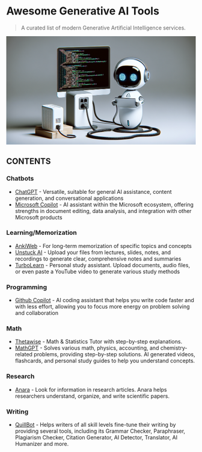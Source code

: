 # Awesome Generative AI Tools
> A curated list of modern Generative Artificial Intelligence services.

![Image Alt](https://github.com/oliviafjardine/AI-Resources/blob/e21349ca66d891c9a6c3dbe67e9aec0648781ec1/image)

## CONTENTS

### Chatbots
- [ChatGPT](https://chatgpt.com) - Versatile, suitable for general AI assistance, content generation, and conversational applications
- [Microsoft Copilot](https://copilot.microsoft.com/chats/enVo9aEh4ijrQ5NwScHaV) - AI assistant within the Microsoft ecosystem, offering strengths in document editing, data analysis, and integration with other Microsoft products
### Learning/Memorization
- [AnkiWeb](https://apps.ankiweb.net/) - For long-term memorization of specific topics and concepts
- [Unstuck AI](https://unstuckstudy.com) - Upload your files from lectures, slides, notes, and recordings to generate clear, comprehensive notes and summaries
- [TurboLearn](https://www.turbolearn.ai) - Personal study assistant. Upload documents, audio files, or even paste a YouTube video to generate various study methods
### Programming
- [Github Copilot](https://github.com/features/copilot) -  AI coding assistant that helps you write code faster and with less effort, allowing you to focus more energy on problem solving and collaboration
### Math
- [Thetawise](https://thetawise.ai/) - Math & Statistics Tutor with step-by-step explanations.
- [MathGPT](https://math-gpt.org) - Solves various math, physics, accounting, and chemistry-related problems, providing step-by-step solutions. AI generated videos, flashcards, and personal study guides to help you understand concepts.
### Research
- [Anara](https://anara.com/new) - Look for information in research articles. Anara helps researchers understand, organize, and write scientific papers.
### Writing
- [QuillBot](https://quillbot.com/paraphrasing-tool) - Helps writers of all skill levels fine-tune their writing by providing several tools, including its Grammar Checker, Paraphraser, Plagiarism Checker, Citation Generator, AI Detector, Translator, AI Humanizer and more. 
